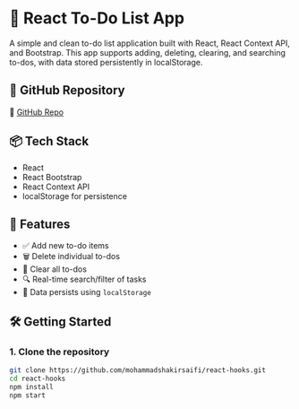 # 📝 React To-Do List App

A simple and clean to-do list application built with React, React Context API, and Bootstrap. This app supports adding, deleting, clearing, and searching to-dos, with data stored persistently in localStorage.


## 📂 GitHub Repository

🔗 [GitHub Repo](https://github.com/mohammadshakirsaifi/react-hooks.git)

## 📦 Tech Stack

- React
- React Bootstrap
- React Context API
- localStorage for persistence

## 🔧 Features

- ✅ Add new to-do items
- 🗑️ Delete individual to-dos
- 🧹 Clear all to-dos
- 🔍 Real-time search/filter of tasks
- 💾 Data persists using `localStorage`

## 🛠️ Getting Started

### 1. Clone the repository

```bash
git clone https://github.com/mohammadshakirsaifi/react-hooks.git
cd react-hooks
npm install
npm start

